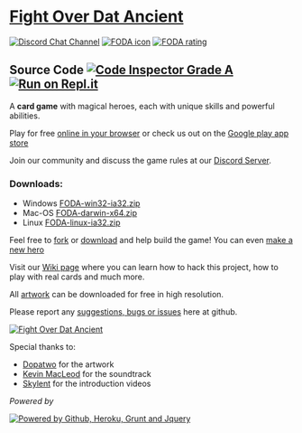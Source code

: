 # [Fight Over Dat Ancient][1]

[![Discord Chat Channel](https://raw.githubusercontent.com/rafaelcastrocouto/dotacard/artwork/img/discord.png)][2]
  [![FODA icon](https://raw.githubusercontent.com/rafaelcastrocouto/dotacard/artwork/img/campaign/ico_rosh.png)][1]  [![FODA rating](https://raw.githubusercontent.com/rafaelcastrocouto/dotacard/artwork/img/ratingsymbol_e10.png)][9]

## Source Code [![Code Inspector Grade A](https://www.code-inspector.com/project/754/status/svg)](https://www.code-inspector.com/public/project/754/foda/dashboard) [![Run on Repl.it](https://replit.com/@rafaelcastrocouto/foda-replit)](https://repl.it/github/rafaelcastrocouto/foda-replit)


A **card game** with magical heroes, each with unique skills and powerful abilities.

Play for free [online in your browser][1] or check us out on the [Google play app store][11]

Join our community and discuss the game rules at our [Discord Server][2]. 

### Downloads:

 - Windows [FODA-win32-ia32.zip](https://www.dropbox.com/s/kabww6pleqm7a1j/FODA-win32-ia32.zip?dl=0)
 - Mac-OS [FODA-darwin-x64.zip](https://www.dropbox.com/s/b8k8yic4pykhtvy/FODA-darwin-x64.zip?dl=0)
 - Linux [FODA-linux-ia32.zip](https://www.dropbox.com/s/nzn21x1x20kbv2m/FODA-linux-ia32.zip?dl=0)

Feel free to [fork][3] or [download][4] and help build the game!
You can even [make a new hero][6]

Visit our [Wiki page][7] where you can learn how to hack this project, how to play with real cards and much more.

All [artwork][5] can be downloaded for free in high resolution. 

Please report any [suggestions, bugs or issues][8] here at github.

[![Fight Over Dat Ancient](https://raw.githubusercontent.com/rafaelcastrocouto/dotacard/artwork/img/banner.jpg)][1]

Special thanks to:

 - [Dopatwo](https://www.youtube.com/user/dopatwo) for the artwork 
 - [Kevin MacLeod](https://www.youtube.com/user/kmmusic) for the soundtrack
 - [Skylent](https://www.youtube.com/dotacardchannel) for the introduction videos

*Powered by*

[![Powered by Github, Heroku, Grunt and Jquery](https://raw.githubusercontent.com/rafaelcastrocouto/dotacard/artwork/img/poweredby-banner.jpg)][1]

[1]: https://foda-app.herokuapp.com/

[2]: https://discord.gg/a4TwjAR

[3]: https://github.com/rafaelcastrocouto/foda/fork

[4]: https://github.com/rafaelcastrocouto/foda/archive/master.zip

[5]: https://github.com/rafaelcastrocouto/dotacard

[6]: https://github.com/rafaelcastrocouto/dotacard/wiki/How-to-develop-a-new-hero

[7]: https://github.com/rafaelcastrocouto/dotacard/wiki

[8]: https://github.com/rafaelcastrocouto/foda/issues/new

[9]: http://www.esrb.org/ratings/ratings_guide.aspx#rating_categories

[10]: https://github.com/rafaelcastrocouto/dotacard/wiki/How-to-setup-a-local-server

[11]: https://play.google.com/store/apps/details?id=fodaapp.herokuapp.com.foda
